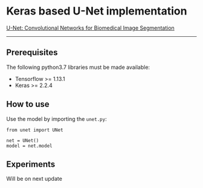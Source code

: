 # Keras based U-Net implementation
[U-Net: Convolutional Networks for Biomedical Image Segmentation](https://arxiv.org/pdf/1505.04597.pdf)

----

## Prerequisites
The following python3.7 libraries must be made available:
- Tensorflow >= 1.13.1
- Keras >= 2.2.4

## How to use
Use the model by importing the `unet.py`:
```
from unet import UNet

net = UNet()
model = net.model
```

## Experiments
Will be on next update
